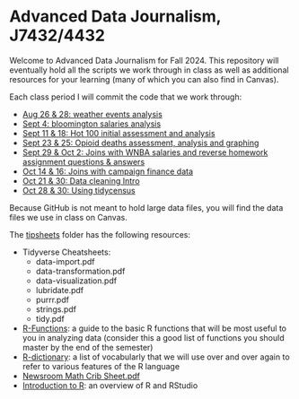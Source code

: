 # Advanced Data Journalism, J7432/4432
 
Welcome to Advanced Data Journalism for Fall 2024. This repository will eventually hold all the scripts we work through in class as well as additional resources for your learning (many of which you can also find in Canvas). 

Each class period I will commit the code that we work through:
-   [Aug 26 & 28: weather events analysis](https://eklucas.github.io/ADJF2024/scripts/weather-event-analysis.html)
-   [Sept 4: bloomington salaries analysis](https://eklucas.github.io/ADJF2024/scripts/bloomington-analysis.html)
-   [Sept 11 & 18: Hot 100 initial assessment and analysis](https://eklucas.github.io/ADJF2024/scripts/hot100-in-class.html)
-   [Sept 23 & 25: Opioid deaths assessment, analysis and graphing](https://eklucas.github.io/ADJF2024/scripts/opioid-death-in-class.html)
-   [Sept 29 & Oct 2: Joins with WNBA salaries and reverse homework assignment questions & answers](https://eklucas.github.io/ADJF2024/scripts/wnba-salaries-in-class.html)
-   [Oct 14 & 16: Joins with campaign finance data](https://eklucas.github.io/ADJF2024/scripts/FEC-analysis-in-class.html)
-   [Oct 21 & 30: Data cleaning Intro](https://eklucas.github.io/ADJF2024/scripts/data-cleaning-intro.html)
-   [Oct 28 & 30: Using tidycensus](https://eklucas.github.io/ADJF2024/scripts/tidycensus-in-class.html)

Because GitHub is not meant to hold large data files, you will find the data files we use in class on Canvas. 

The [tipsheets](/tipsheets) folder has the following resources: 
-   Tidyverse Cheatsheets: 
	- data-import.pdf
	- data-transformation.pdf
	- data-visualization.pdf
	- lubridate.pdf
	- purrr.pdf
	- strings.pdf
	- tidy.pdf
-   [R-Functions](https://eklucas.github.io/ADJF2024/tipsheets/R-Functions.html): a guide to the basic R functions that will be most useful to you in analyzing data (consider this a good list of functions you should master by the end of the semester)
-   [R-dictionary](https://eklucas.github.io/ADJF2024/tipsheets/R-dictionary.html): a list of vocabularly that we will use over and over again to refer to various features of the R language
-   [Newsroom Math Crib Sheet.pdf](https://github.com/eklucas/ADJF2024/blob/main/tipsheets/Newsroom%20Math%20Crib%20Sheet.pdf)
-   [Introduction to R](https://eklucas.github.io/ADJF2024/Introduction-to-R.html): an overview of R and RStudio